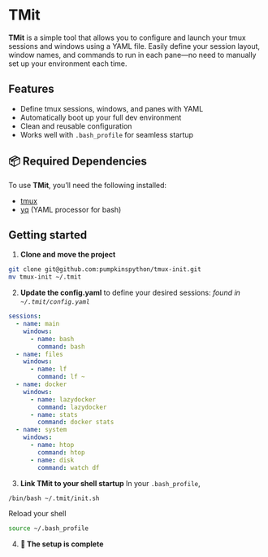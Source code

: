 # TMit

**TMit** is a simple tool that allows you to configure and launch your tmux sessions and windows using a YAML file. Easily define your session layout, window names, and commands to run in each pane—no need to manually set up your environment each time.

## Features

- Define tmux sessions, windows, and panes with YAML
- Automatically boot up your full dev environment
- Clean and reusable configuration
- Works well with `.bash_profile` for seamless startup

## 📦 Required Dependencies

To use **TMit**, you’ll need the following installed:

- [tmux](https://github.com/tmux/tmux)
- [yq](https://github.com/mikefarah/yq) (YAML processor for bash)

## Getting started
1. **Clone and move the project**
``` bash
git clone git@github.com:pumpkinspython/tmux-init.git
mv tmux-init ~/.tmit
```
2. **Update the config.yaml** to define your desired sessions:
*found in `~/.tmit/config.yaml`*
``` yaml
sessions:
  - name: main
    windows:
      - name: bash
        command: bash
  - name: files
    windows:
      - name: lf
        command: lf ~
  - name: docker
    windows:
      - name: lazydocker
        command: lazydocker
      - name: stats
        command: docker stats
  - name: system
    windows:
      - name: htop
        command: htop
      - name: disk
        command: watch df
```
3. **Link TMit to your shell startup**
In your `.bash_profile`,
``` bash
/bin/bash ~/.tmit/init.sh
```
Reload your shell
``` bash
source ~/.bash_profile
```
4. **🎉 The setup is complete**
